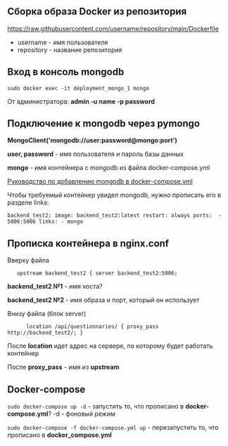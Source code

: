 ## Сборка образа Docker из репозитория ##

https://raw.githubusercontent.com/username/repository/main/Dockerfile

- username - имя пользователя
- repository - название репозитория

## Вход в консоль mongodb ##

`sudo docker exec -it deployment_mongo_1 mongo`

От администратора:
__admin -u name -p password__

## Подключение к mongodb через pymongo ##

__MongoClient('mongodb://user:password@mongo:port')__

__user, password__ - имя пользователя и пароль базы данных

__mongo__ - имя контейнера с mongodb из файла docker-compose.yml

[Руководство по добавлению mongodb в docker-compose.yml](https://hub.docker.com/_/mongo)

Чтобы требуемый контейнер увидел mongodb, нужно прописать его в разделе links:

  `backend_test2:
    image: backend_test2:latest
    restart: always
    ports: 
      - 5006:5006
    links:
      - mongo`
 
 ## Прописка контейнера в nginx.conf ##
 
 Вверху файла
 
 `    upstream backend_test2 {
      server backend_test2:5006;  `
      
__backend_test2 №1__ - имя хоста?

__backend_test2 №2__ - имя образа и порт, который он использует

Внизу файла (блок server)

`      location /api/questionnaries/ {
        proxy_pass http://backend_test2/;
      }`
      
После __location__ идет адрес на сервере, по которому будет работать контейнер

После __proxy_pass__ - имя из __upstream__
      
## Docker-compose ##

`sudo docker-compose up -d` - запустить то, что прописано в __docker-compose.yml__? -d - фоновый режим

`sudo docker-compose -f docker-compose.yml up` - перезапустить то, что прописано в __docker_compose.yml__

